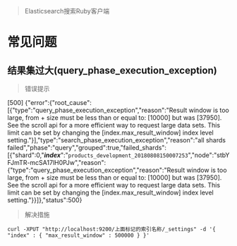 > Elasticsearch搜索Ruby客户端

# 常见问题

## 结果集过大(query_phase_execution_exception)

> 错误提示

[500] {"error":{"root_cause":[{"type":"query_phase_execution_exception","reason":"Result window is too large, from + size must be less than or equal to: [10000] but was [37950]. See the scroll api for a more efficient way to request large data sets. This limit can be set by changing the [index.max_result_window] index level setting."}],"type":"search_phase_execution_exception","reason":"all shards failed","phase":"query","grouped":true,"failed_shards":[{"shard":0,"***index***":"`products_development_20180808150007253`","node":"stbYFJmTR-mcSA17lH0PJw","reason":{"type":"query_phase_execution_exception","reason":"Result window is too large, from + size must be less than or equal to: [10000] but was [37950]. See the scroll api for a more efficient way to request large data sets. This limit can be set by changing the [index.max_result_window] index level setting."}}]},"status":500}

> 解决措施

```
curl -XPUT "http://localhost:9200/上面标记的索引名称/_settings" -d '{ "index" : { "max_result_window" : 500000 } }'
```


